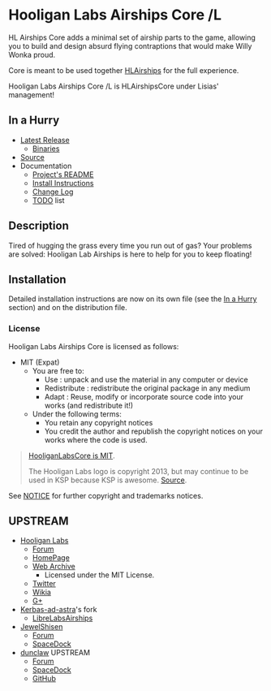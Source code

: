 # Hooligan Labs Airships Core /L

HL Airships Core adds a minimal set of airship parts to the game, allowing you to build and design absurd flying contraptions that would make Willy Wonka proud.

Core is meant to be used together [HLAirships](https://forum.kerbalspaceprogram.com/index.php?/topic/49443-airships-in-110-hooliganlabs-mods/) for the full experience.

Hooligan Labs Airships Core /L is HLAirshipsCore under Lisias' management!


## In a Hurry

* [Latest Release](https://github.com/net-lisias-ksp/HLAirshipsCore/releases)
	+ [Binaries](https://github.com/net-lisias-ksp/HLAirshipsCore/tree/)
* [Source](https://github.com/net-lisias-ksp/HLAirshipsCore)
* Documentation
	+ [Project's README](https://github.com/net-lisias-ksp/HLAirshipsCore/blob/master/README.md)
	+ [Install Instructions](https://github.com/net-lisias-ksp/HLAirshipsCore/blob/master/INSTALL.md)
	+ [Change Log](./CHANGE_LOG.md)
	+ [TODO](./TODO.md) list


## Description

Tired of hugging the grass every time you run out of gas? Your problems are solved: Hooligan Lab Airships is here to help for you to keep floating!


## Installation

Detailed installation instructions are now on its own file (see the [In a Hurry](#in-a-hurry) section) and on the distribution file.

### License

Hooligan Labs Airships Core is licensed as follows:

* MIT (Expat) 
	+ You are free to:
		- Use : unpack and use the material in any computer or device
		- Redistribute : redistribute the original package in any medium
		- Adapt : Reuse, modify or incorporate source code into your works (and redistribute it!)
	+ Under the following terms:
		- You retain any copyright notices
		- You credit the author and republish the copyright notices on your works where the code is used.

> [HooliganLabsCore is MIT](https://forum.kerbalspaceprogram.com/index.php?/topic/49443-airships-in-110-hooliganlabs-mods/&do=findComment&comment=4129069).
>
>  The Hooligan Labs logo is copyright 2013, but may continue to be used in KSP because KSP is awesome.
[Source](https://forum.kerbalspaceprogram.com/index.php?/topic/22008-021-hooligan-labs-airship-submarines-and-more/).

See [NOTICE](./NOTICE) for further copyright and trademarks notices.


## UPSTREAM

* [Hooligan Labs](https://forum.kerbalspaceprogram.com/index.php?/profile/45359-hooligan-labs/)
	+ [Forum](https://forum.kerbalspaceprogram.com/index.php?/topic/22008-021-hooligan-labs-airship-submarines-and-more/)
	+ [HomePage](https://hooliganlabs.com)
	+ [Web Archive](https://archive.org/details/HooliganLabsAirships-3.0.0)
		- Licensed under the MIT License. 
	+ [Twitter](https://twitter.com/hooliganlabs?lang=en)
	+ [Wikia](http://hlmods.wikia.com/wiki/Hooligan_Labs_Kerbal_Space_Program_Mods)
	+ [G+](https://plus.google.com/+HooliganlabsPlus)
* [Kerbas-ad-astra](https://github.com/Kerbas-ad-astra)'s fork
	+ [LibreLabsAirships](https://github.com/Kerbas-ad-astra/LibreLabsAirships) 
* [JewelShisen](https://forum.kerbalspaceprogram.com/index.php?/profile/71737-jewelshisen/)
	+ [Forum](https://forum.kerbalspaceprogram.com/index.php?/topic/49443-airships-in-13-hooliganlabs-mods/&)
	+ [SpaceDock](https://spacedock.info/mod/638/Hooligan%20Labs%20Airships)
* [dunclaw](https://forum.kerbalspaceprogram.com/index.php?/profile/151301-dunclaw/) UPSTREAM
	+ [Forum](https://forum.kerbalspaceprogram.com/index.php?/topic/49443-airships-in-110-hooliganlabs-mods/) 
	+ [SpaceDock](https://spacedock.info/mod/638/Hooligan%20Labs%20Airships) 
	+ [GitHub](https://github.com/dunclaw/HLAirships)
